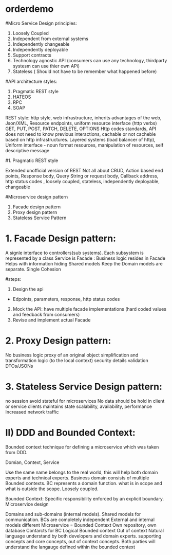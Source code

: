 # orderdemo

#Micro Service Design principles:

1. Loosely Coupled
2. Independent from external systems 
3. Independently changeable
4. Independently deployable
5. Support contracts
6. Technology agnostic API (consumers can use any technology, thirdparty systesm can use thier own APi)
7. Stateless ( Should not have to be remember what happened before)

#API architecture styles:

1. Pragmatic REST style
2. HATEOS
3. RPC
4. SOAP

REST style:
http style, web infrastructure, inherits advantages of the web, Json/XML, Resource endpoints,
uniform resource interface (http verbs) GET, PUT, POST, PATCH, DELETE, OPTIONS
Http codes standards, API does not need to know previous interactions, cachable or not cacheble based on http
infrastructures. Layered systems (load balancer of http), 
Uniform interface - noun format resources, manipulation of resources, self descriptive message

#1. Pragmatic REST style

Extended unofficial version of REST
Not all about CRUD, Action based end points, Response body, Query String or request body, Callback address, http status codes
, loosely coupled, stateless, independently deployable, changeable


#Microservice design pattern

1. Facade design pattern
2. Proxy design pattern
3. Stateless Service Pattern

# 1. Facade Design pattern:
 A signle interface to controllers(sub systems).
 Each subsystem is represented by a class
 Service is Facade : Business logic resides in Facade
 Helps with information hiding
 Shared models 
 Keep the Domain models are separate.
 Single Cohesion
 
 #steps: 
 1. Design the api
 - Edpoints, parameters, response, http status codes
 2. Mock the API: have multiple facade implementations (hard coded values and feedback from consumers)
 3. Revise and implement actual Facade
 
# 2. Proxy Design pattern:

No business logic
proxy of an original object
simplification and transformation logic (to the local context)
security details
validation
DTOs/JSONs

# 3. Stateless Service Design pattern:

no session
avoid stateful for microservices
No data should be hold in client or service
clients maintains state
scalability, availability, performance
Increased network traffic

# II) DDD and Bounded Context:

Bounded context technique for defining a microservice which was taken from DDD.

Domian, Context, Service

Use the same name belongs to the real world, this will help both domain experts and technical experts.
Business domain consists of multiple Bounded contexts.
BC represents a domain function. what is in scope and what is outside the scope. Loosely coupled.

Bounded Context: Specific responsibility enforced by an explicit boundary. Microservice design

Domains and sub-domains (internal models).
Shared models for communication.
BCs are completely independent
External and internal models different
Microservice = Bounded Context
Own repository, own database
Contarcts for BC
Logical Bounded context
Out of context
Natural language understand by both developers and domain experts.
supporting concepts and core concepts, out of context concepts.
Both parties will understand the langauge defined within the bounded context


 




 
 
 
 
 
